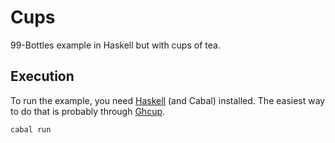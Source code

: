 # Cups

99-Bottles example in Haskell but with cups of tea.

## Execution

To run the example, you need [Haskell](https://www.haskell.org/) (and Cabal) installed.
The easiest way to do that is probably through [Ghcup](https://www.haskell.org/ghcup/).

```
cabal run
```
